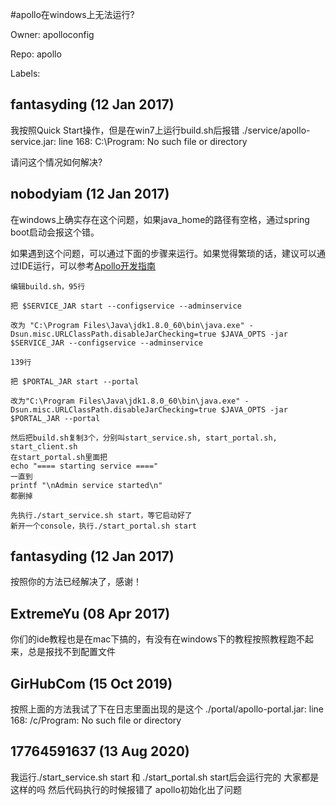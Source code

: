 #apollo在windows上无法运行?

Owner: apolloconfig

Repo: apollo

Labels: 

## fantasyding (12 Jan 2017)

我按照Quick Start操作，但是在win7上运行build.sh后报错
./service/apollo-service.jar: line 168: C:\Program: No such file or directory

请问这个情况如何解决?

## nobodyiam (12 Jan 2017)

在windows上确实存在这个问题，如果java_home的路径有空格，通过spring boot启动会报这个错。

如果遇到这个问题，可以通过下面的步骤来运行。如果觉得繁琐的话，建议可以通过IDE运行，可以参考[Apollo开发指南](https://github.com/ctripcorp/apollo/wiki/Apollo%25E5%25BC%2580%25E5%258F%2591%25E6%258C%2587%25E5%258D%2597)

```
编辑build.sh，95行

把 $SERVICE_JAR start --configservice --adminservice

改为 "C:\Program Files\Java\jdk1.8.0_60\bin\java.exe" -Dsun.misc.URLClassPath.disableJarChecking=true $JAVA_OPTS -jar $SERVICE_JAR --configservice --adminservice

139行

把 $PORTAL_JAR start --portal

改为"C:\Program Files\Java\jdk1.8.0_60\bin\java.exe" -Dsun.misc.URLClassPath.disableJarChecking=true $JAVA_OPTS -jar $PORTAL_JAR --portal

然后把build.sh复制3个，分别叫start_service.sh, start_portal.sh, start_client.sh
在start_portal.sh里面把
echo "==== starting service ===="
一直到
printf "\nAdmin service started\n"
都删掉

先执行./start_service.sh start，等它启动好了
新开一个console，执行./start_portal.sh start
```

## fantasyding (12 Jan 2017)

按照你的方法已经解决了，感谢！

## ExtremeYu (08 Apr 2017)

你们的ide教程也是在mac下搞的，有没有在windows下的教程按照教程跑不起来，总是报找不到配置文件

## GirHubCom (15 Oct 2019)

按照上面的方法我试了下在日志里面出现的是这个
./portal/apollo-portal.jar: line 168: /c/Program: No such file or directory


## 17764591637 (13 Aug 2020)

我运行./start_service.sh start    和  ./start_portal.sh start后会运行完的  大家都是这样的吗  然后代码执行的时候报错了  apollo初始化出了问题

